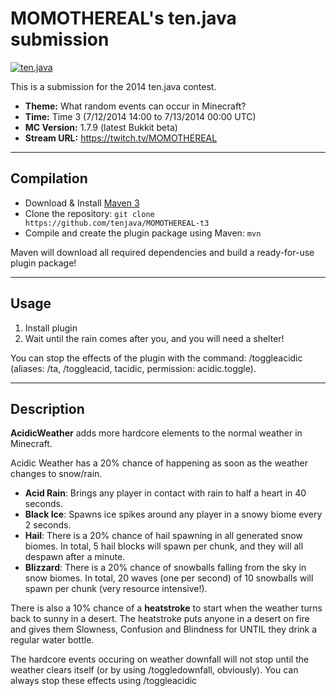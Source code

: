 MOMOTHEREAL's ten.java submission
==============================

[![ten.java](https://cdn.mediacru.sh/hu4CJqRD7AiB.svg)](https://tenjava.com/)

This is a submission for the 2014 ten.java contest.

- __Theme:__ What random events can occur in Minecraft?
- __Time:__ Time 3 (7/12/2014 14:00 to 7/13/2014 00:00 UTC)
- __MC Version:__ 1.7.9 (latest Bukkit beta)
- __Stream URL:__ https://twitch.tv/MOMOTHEREAL

<!-- put chosen theme above -->

---------------------------------------

Compilation
-----------

- Download & Install [Maven 3](http://maven.apache.org/download.html)
- Clone the repository: `git clone https://github.com/tenjava/MOMOTHEREAL-t3`
- Compile and create the plugin package using Maven: `mvn`

Maven will download all required dependencies and build a ready-for-use plugin package!

---------------------------------------

Usage
-----

1. Install plugin
2. Wait until the rain comes after you, and you will need a shelter!

You can stop the effects of the plugin with the command: /toggleacidic (aliases: /ta, /toggleacid, tacidic, permission: acidic.toggle).

---------------------------------------

Description
-----

__AcidicWeather__ adds more hardcore elements to the normal weather in Minecraft.


Acidic Weather has a 20% chance of happening as soon as the weather changes to snow/rain.

- __Acid Rain__: Brings any player in contact with rain to half a heart in 40 seconds.
- __Black Ice__: Spawns ice spikes around any player in a snowy biome every 2 seconds.
- __Hail__: There is a 20% chance of hail spawning in all generated snow biomes. In total, 5 hail blocks will spawn per chunk, and they will all despawn after a minute.
- __Blizzard__: There is a 20% chance of snowballs falling from the sky in snow biomes. In total,  20 waves (one per second) of 10 snowballs will spawn per chunk (very resource intensive!).

There is also a 10% chance of a __heatstroke__ to start when the weather turns back to sunny in a desert.
The heatstroke puts anyone in a desert on fire and gives them Slowness, Confusion and Blindness for UNTIL they drink a regular water bottle.

The hardcore events occuring on weather downfall will not stop until the weather clears itself (or by using /toggledownfall, obviously).
You can always stop these effects using /toggleacidic

